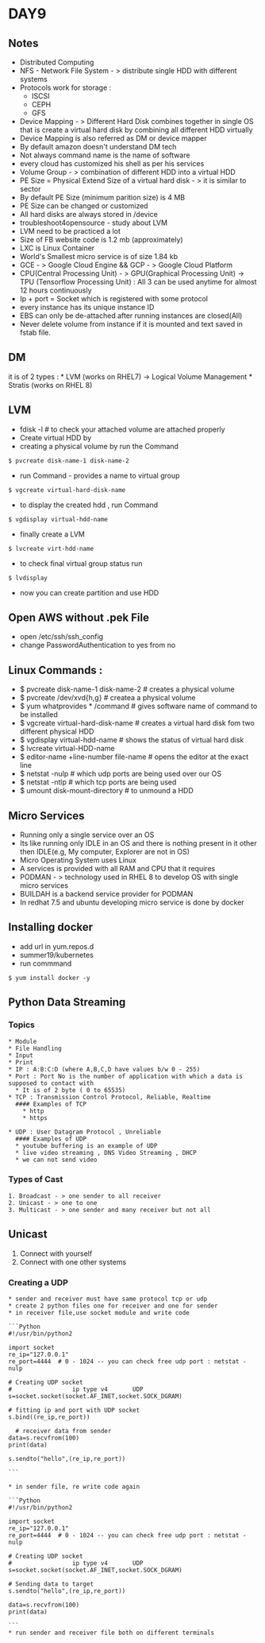 # DAY9
## Notes
  * Distributed Computing
  * NFS - Network File System - > distribute single HDD with different systems
  * Protocols work for storage :  
    * ISCSI
    * CEPH
    * GFS
  * Device Mapping - > Different Hard Disk combines together in single OS that is create a virtual hard disk by combining all different HDD virtually
  * Device Mapping is also referred as DM or device mapper
  * By default amazon doesn't understand DM tech
  * Not always command name is the name of software
  * every cloud has customized his shell as per his services
  * Volume Group - > combination of  different HDD into a virtual HDD
  * PE Size = Physical Extend Size of a virtual hard disk - > it is similar to sector
  * By default PE Size (minimum parition size) is 4 MB
  * PE Size can be changed or customized
  * All hard disks are always stored in /device
  * troubleshoot4opensource - study about LVM
  * LVM need to be practiced a lot
  * Size of FB website code is 1.2 mb (approximately)
  * LXC is Linux Container
  * World's Smallest micro service is of size 1.84 kb
  * GCE - > Google Cloud Engine && GCP - > Google Cloud Platform
  * CPU(Central Processing Unit) - > GPU(Graphical Processing Unit) -> TPU (Tensorflow Processing Unit) : All 3 can be used anytime for almost 12 hours continuously
  * Ip + port = Socket which is registered with some protocol
  * every instance has its unique instance ID
  * EBS can only be de-attached after running instances are closed(All)
  * Never delete volume from instance if it is mounted and text saved in fstab file.

## DM
  it is of 2 types :
    * LVM (works on RHEL7) -> Logical Volume Management
    * Stratis (works on RHEL 8)

## LVM
  * fdisk -l # to check your attached volume are attached properly
  * Create virtual HDD by
  * creating a physical volume by run the Command
  ```
  $ pvcreate disk-name-1 disk-name-2
  ```
  * run Command - provides a name to virtual group
  ```
  $ vgcreate virtual-hard-disk-name
  ```
  * to display the created hdd , run Command
  ```
  $ vgdisplay virtual-hdd-name
  ```
  * finally create a LVM
  ```
  $ lvcreate virt-hdd-name
  ```
  * to check final virtual group status run
  ```
  $ lvdisplay
  ```
  * now you can create partition and use HDD

## Open AWS without .pek File
  * open /etc/ssh/ssh_config
  * change PasswordAuthentication to yes from no


## Linux Commands :
  * $ pvcreate disk-name-1 disk-name-2  # creates a physical volume
  * $ pvcreate /dev/xvd{h,g} # createa a physical volume
  * $ yum whatprovides * /command # gives software name of command to be installed
  * $ vgcreate virtual-hard-disk-name # creates a virtual hard disk fom two different physical HDD
  * $ vgdisplay virtual-hdd-name # shows the status of virtual hard disk
  * $ lvcreate virtual-HDD-name
  * $ editor-name +line-number file-name # opens the editor at the exact line
  * $ netstat -nulp # which udp ports are being used over our OS
  * $ netstat -ntlp # which tcp ports are being used
  * $ umount disk-mount-directory # to unmound a HDD
## Micro Services
  * Running only a single service over an OS
  * Its like running only IDLE in an OS and there is nothing present in it other then IDLE(e.g, My computer, Explorer are not in OS)
  * Micro Operating System uses Linux
  * A services is provided with all RAM and CPU that it requires
  * PODMAN - > technology used in RHEL 8 to develop OS with single micro services
  * BUILDAH is a backend service provider for PODMAN
  * In redhat 7.5 and ubuntu developing micro service is done by docker

## Installing docker
  * add url in yum.repos.d
  * summer19/kubernetes
  * run commmand
  ```
  $ yum install docker -y
  ```
## Python Data Streaming
  ### Topics
    * Module
    * File Handling
    * Input
    * Print
    * IP : A:B:C:D (where A,B,C,D have values b/w 0 - 255)
    * Port : Port No is the number of application with which a data is supposed to contact with
      * It is of 2 byte ( 0 to 65535)
    * TCP : Transmission Control Protocol, Reliable, Realtime
      #### Examples of TCP
        * http
        * https

    * UDP : User Datagram Protocol , Unreliable
      #### Examples of UDP
      * youtube buffering is an example of UDP
      * live video streaming , DNS Video Streaming , DHCP
      * we can not send video
  ### Types of Cast
    1. Broadcast - > one sender to all receiver
    2. Unicast - > one to one
    3. Multicast - > one sender and many receiver but not all

 ## Unicast
  1. Connect with yourself
  2. Connect with one other systems
  ### Creating a UDP
    * sender and receiver must have same protocol tcp or udp
    * create 2 python files one for receiver and one for sender
    * in receiver file,use socket module and write code

    ```Python
    #!/usr/bin/python2

    import socket
    re_ip="127.0.0.1"
    re_port=4444  # 0 - 1024 -- you can check free udp port : netstat -nulp

    # Creating UDP socket
    #                 ip type v4       UDP
    s=socket.socket(socket.AF_INET,socket.SOCK_DGRAM)

    # fitting ip and port with UDP socket
    s.bind((re_ip,re_port))

      # receiver data from sender
    data=s.recvfrom(100)
    print(data)

    s.sendto("hello",(re_ip,re_port))

    ```

    * in sender file, re write code again

    ```Python
    #!/usr/bin/python2

    import socket
    re_ip="127.0.0.1"
    re_port=4444  # 0 - 1024 -- you can check free udp port : netstat -nulp

    # Creating UDP socket
    #                 ip type v4       UDP
    s=socket.socket(socket.AF_INET,socket.SOCK_DGRAM)

    # Sending data to target
    s.sendto("hello",(re_ip,re_port))

    data=s.recvfrom(100)
    print(data)

    ```
    * run sender and receiver file both on different terminals
